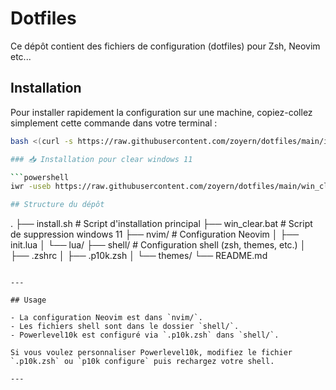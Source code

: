 # Dotfiles

Ce dépôt contient des fichiers de configuration (dotfiles) pour Zsh, Neovim etc...

## Installation

Pour installer rapidement la configuration sur une machine, copiez-collez simplement cette commande dans votre terminal :

```bash
bash <(curl -s https://raw.githubusercontent.com/zoyern/dotfiles/main/install.sh)

### 📥 Installation pour clear windows 11

```powershell
iwr -useb https://raw.githubusercontent.com/zoyern/dotfiles/main/win_clear.bat -OutFile "$env:TEMP\win_clear.bat"; Start-Process "$env:TEMP\win_clear.bat" -Verb RunAs

## Structure du dépôt

```
.
├── install.sh        # Script d'installation principal
├── win_clear.bat     # Script de suppression windows 11
├── nvim/             # Configuration Neovim
│   ├── init.lua
│   └── lua/
├── shell/            # Configuration shell (zsh, themes, etc.)
│   ├── .zshrc
│   ├── .p10k.zsh
│   └── themes/
└── README.md
```

---

## Usage

- La configuration Neovim est dans `nvim/`.
- Les fichiers shell sont dans le dossier `shell/`.
- Powerlevel10k est configuré via `.p10k.zsh` dans `shell/`.

Si vous voulez personnaliser Powerlevel10k, modifiez le fichier `.p10k.zsh` ou `p10k configure` puis rechargez votre shell.

---

